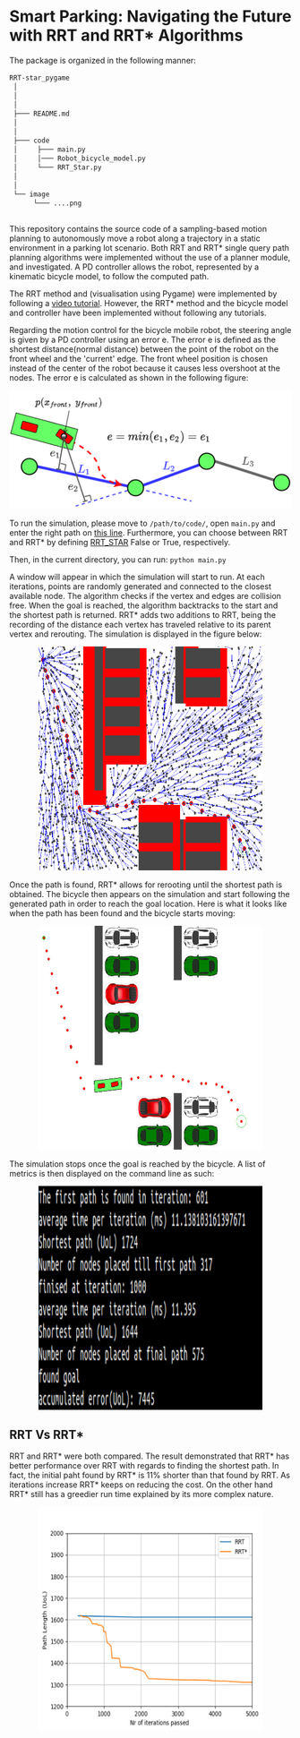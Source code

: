 # Smart Parking: Navigating the Future with RRT and RRT* Algorithms

[//]: # (Symbols we can use for folder structure  │  ├  ─  └)
The package is organized in the following manner:
```
RRT-star_pygame
 │
 │ 
 │
 ├─── README.md        
 │           
 │
 ├─── code
 │     ├─── main.py
 │     │─── Robot_bicycle_model.py 
 │     └─── RRT_Star.py
 │
 │
 └── image
      └─── ....png


```
 
<p align="justify">

This repository contains the source code of a sampling-based motion planning to autonomously move a robot along a trajectory in a static environment in a parking lot scenario. Both RRT and RRT* single query path planning algorithms were implemented without the use of a planner module, and investigated. A PD controller allows the robot, represented by a kinematic bicycle model, to follow the computed path.

The RRT method and (visualisation using Pygame) were implemented by following a [video tutorial](https://www.youtube.com/watch?v=TzfNzqjJ2VQ). However, the RRT* method and the bicycle model and controller have been implemented without following any tutorials.

Regarding the motion control for the bicycle mobile robot, the steering angle is given by a PD controller using an error e. The error e is defined as the shortest distance(normal distance) between the point of the robot on the front wheel and the 'current' edge. The front wheel position is chosen instead of the center of the robot because it causes less overshoot at the nodes. The error e is calculated as shown in the following figure: 
</p>

<p align="middle">
  <img src="image/error_calculation.drawio.png"/>
</p>


To run the simulation, please move to `/path/to/code/`, open `main.py` and enter the right path on [this line](https://github.com/yohanlegars/RRT_RRT-star_mobilerobot_pygame/blob/000938339ba1c2b761536418969c8b1546889ade/code/main.py#L15).
Furthermore, you can choose between RRT and RRT* by defining [RRT_STAR](https://github.com/yohanlegars/RRT_RRT-star_mobilerobot_pygame/blob/000938339ba1c2b761536418969c8b1546889ade/code/main.py#L13) False or True, respectively.

Then, in the current directory, you can run:
`python main.py`

A window will appear in which the simulation will start to run. At each iterations, points are randomly generated and connected to the closest available node. The algorithm checks if the vertex and edges are collision free. When the goal is reached, the algorithm backtracks to the start and the shortest path is returned. RRT* adds two additions to RRT, being the recording of the distance each vertex has traveled relative to its parent vertex and rerouting. The simulation is displayed in the figure below:



<p align="middle">
  <img src="image/RRT star 3000 iterations.PNG" width="400" height="400"/>
</p>

Once the path is found, RRT* allows for rerooting until the shortest path is obtained. The bicycle then appears on the simulation and start following the generated path in order to reach the goal location. Here is what it looks like when the path has been found and the bicycle starts moving:


<p align="middle">
  <img src="image/bicyclemodelfollowpath.PNG" width="400" height="400"/>
</p>

The simulation stops once the goal is reached by the bicycle. A list of metrics is then displayed on the command line as such:

<p align="middle">
  <img src="image/metrics.png" width="400" height="400"/>
</p>



## RRT Vs RRT*

RRT and RRT* were both compared. The result demonstrated that RRT* has better performance over RRT with regards to finding the shortest path. In fact, the initial paht found by RRT* is 11% shorter than that found by RRT. As iterations increase RRT* keeps on  reducing the cost. On the other hand RRT* still has a greedier run time explained by its more complex nature.


<p align="middle">
  <img src="image/pathlengthvsiterations.PNG" width="400" height="400"/>
</p>



 
